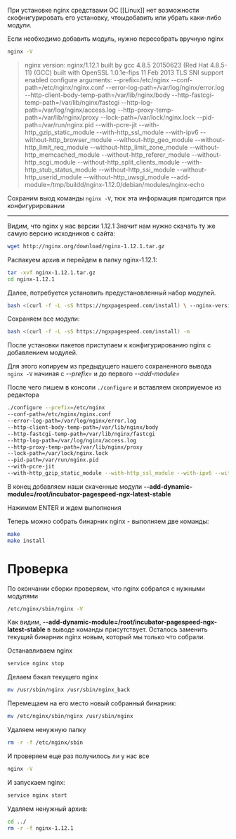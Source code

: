 При установке nginx средствами OC [[Linux]] нет возможности скофнигурировать его установку, чтоыдобавить или убрать каки-либо модули.

Если необходимо добавить модуль, нужно пересобрать вручную nginx

```bash 
nginx -V
```
>nginx version: nginx/1.12.1 
>built by gcc 4.8.5 20150623 (Red Hat 4.8.5-11) (GCC)
> built with OpenSSL 1.0.1e-fips 11 Feb 2013 TLS SNI support enabled configure arguments: --prefix=/etc/nginx --conf-path=/etc/nginx/nginx.conf --error-log-path=/var/log/nginx/error.log
> --http-client-body-temp-path=/var/lib/nginx/body --http-fastcgi-temp-path=/var/lib/nginx/fastcgi --http-log-path=/var/log/nginx/access.log --http-proxy-temp-path=/var/lib/nginx/proxy --lock-path=/var/lock/nginx.lock --pid-path=/var/run/nginx.pid --with-pcre-jit --with-http_gzip_static_module --with-http_ssl_module --with-ipv6 --without-http_browser_module --without-http_geo_module --without-http_limit_req_module --without-http_limit_zone_module --without-http_memcached_module --without-http_referer_module --without-http_scgi_module --without-http_split_clients_module --with-http_stub_status_module --without-http_ssi_module --without-http_userid_module --without-http_uwsgi_module --add-module=/tmp/buildd/nginx-1.12.0/debian/modules/nginx-echo

Сохраним выод команды `nginx -V`, тюк эта информация пригодится при конфигурировании

---

Видим, что nginx у нас версии 1.12.1
Значит нам нужно скачать ту же самую версию исходников с сайта:
```bash
wget http://nginx.org/download/nginx-1.12.1.tar.gz
```

Распакуем архив и перейдем в папку nginx-1.12.1:
```bash 
tar -xvf nginx-1.12.1.tar.gz
cd nginx-1.12.1
```
Далее, потребуется установить предустановленный набор модулей.
```bash 
bash <(curl -f -L -sS https://ngxpagespeed.com/install) \ --nginx-version $nginxversion
```
Сохраняем все модули:
```bash
bash <(curl -f -L -sS https://ngxpagespeed.com/install) -m
```
После установки пакетов приступаем к конфигурированию nginx с добавлением модулей.

Для этого копируем из предыдущего нашего сохраненного вывода `nginx -V` начиная
с *--prefix=* и до первого *--add-module=*

После чего пишем в консоли `./configure` и вставляем скоприуемое из редактора
```bash
./configure --prefix=/etc/nginx 
--conf-path=/etc/nginx/nginx.conf 
--error-log-path=/var/log/nginx/error.log 
--http-client-body-temp-path=/var/lib/nginx/body 
--http-fastcgi-temp-path=/var/lib/nginx/fastcgi 
--http-log-path=/var/log/nginx/access.log 
--http-proxy-temp-path=/var/lib/nginx/proxy 
--lock-path=/var/lock/nginx.lock 
--pid-path=/var/run/nginx.pid 
--with-pcre-jit 
--with-http_gzip_static_module --with-http_ssl_module --with-ipv6 --without-http_browser_module --with-http_geoip_module --without-http_memcached_module --without-http_referer_module --without-http_scgi_module --without-http_split_clients_module --with-http_stub_status_module --without-http_ssi_module --without-http_userid_module --without-http_uwsgi_module
```

В конец добавляем наши скаченные модули **--add-dynamic-module=/root/incubator-pagespeed-ngx-latest-stable**

Нажимем ENTER и ждем выполнения

Теперь можно собрать бинарник nginx - выполняем две команды:
```bash
make
make install 
```

# Проверка 
По окончании сборки проверяем, что nginx собрался с нужными модулями
```bash
/etc/nginx/sbin/nginx -V
```

Как видим, **--add-dynamic-module=/root/incubator-pagespeed-ngx-latest-stable** в выводе команды присутствует. Осталось заменить текущий бинарник nginx новым, который мы только что собрали.

Останавливаем nginx
```bash
service nginx stop
```
Делаем бэкап текущего nginx
```bash
mv /usr/sbin/nginx /usr/sbin/nginx_back
```
Перемещаем на его место новый собранный бинарник:
```bash
mv /etc/nginx/sbin/nginx /usr/sbin/nginx
```
Удаляем ненужную папку
```bash 
rm -r -f /etc/nginx/sbin
```
И проверяем еще раз получилось ли у нас все
```bash
nginx -V
```
И запускаем nginx:
```bash
service nginx start
```
Удаляем ненужный архив:
```bash
cd ../
rm -r -f nginx-1.12.1
```

